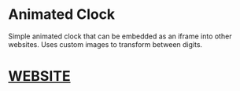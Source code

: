 # Animated Clock
Simple animated clock that can be embedded as an iframe into other websites. Uses custom images to transform between digits.
# [WEBSITE](penndraken.github.io/animated-clock)


